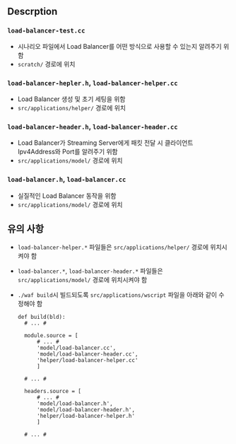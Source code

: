 ## Descrption

### `load-balancer-test.cc`

- 시나리오 파일에서 Load Balancer를 어떤 방식으로 사용할 수 있는지 알려주기 위함
- `scratch/` 경로에 위치

### `load-balancer-hepler.h`, `load-balancer-helper.cc`

- Load Balancer 생성 및 초기 세팅을 위함
- `src/applications/helper/` 경로에 위치

### `load-balancer-header.h`, `load-balancer-header.cc`

- Load Balancer가 Streaming Server에게 패킷 전달 시 클라이언트 Ipv4Address와 Port를 알려주기 위함
- `src/applications/model/` 경로에 위치

### `load-balancer.h`, `load-balancer.cc`

- 실질적인 Load Balancer 동작을 위함
- `src/applications/model/` 경로에 위치

## 유의 사항

- `load-balancer-helper.*` 파일들은 `src/applications/helper/` 경로에 위치시켜야 함

- `load-balancer.*`, `load-balancer-header.*` 파일들은 `src/applications/model/` 경로에 위치시켜야 함

- `./waf build`시 빌드되도록 `src/applications/wscript` 파일을 아래와 같이 수정해야 함

  ```
  def build(bld):
    # ... #
    
    module.source = [
        # ... #
        'model/load-balancer.cc',
        'model/load-balancer-header.cc',
        'helper/load-balancer-helper.cc'
        ]
    
    # ... #
    
    headers.source = [
        # ... #
        'model/load-balancer.h',
        'model/load-balancer-header.h',
        'helper/load-balancer-helper.h'
        ]
    
    # ... #
  ```

  
